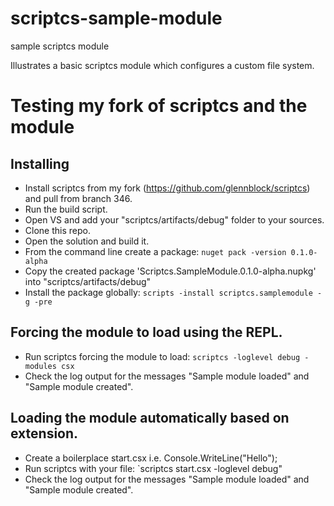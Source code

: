 scriptcs-sample-module
======================

sample scriptcs module

Illustrates a basic scriptcs module which configures a custom file system.

# Testing my fork of scriptcs and the module

## Installing
* Install scriptcs from my fork (https://github.com/glennblock/scriptcs) and pull from branch 346.
* Run the build script.
* Open VS and add your "scriptcs/artifacts/debug" folder to your sources.
* Clone this repo.
* Open the solution and build it.
* From the command line create a package: `nuget pack -version 0.1.0-alpha`
* Copy the created package 'Scriptcs.SampleModule.0.1.0-alpha.nupkg' into "scriptcs/artifacts/debug"
* Install the package globally: `scripts -install scriptcs.samplemodule -g -pre`
 
## Forcing the module to load using the REPL.
* Run scriptcs forcing the module to load: `scriptcs -loglevel debug -modules csx`
* Check the log output for the messages "Sample module loaded" and "Sample module created".

## Loading the module automatically based on extension.
* Create a boilerplace start.csx i.e. Console.WriteLine("Hello");
* Run scriptcs with your file: `scriptcs start.csx -loglevel debug"
* Check the log output for the messages "Sample module loaded" and "Sample module created".
